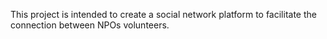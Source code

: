 This project is intended to create a social network platform to facilitate the connection between NPOs volunteers.